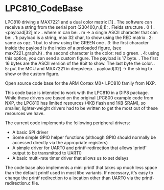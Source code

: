 LPC810_CodeBase
===============

LPC810 driving a MAX7221 and a dual color matrix [1]
. The software can receive a string from the serial port (230400,n,8,1):
. Fields structure
.  0           1
. <payload[32],m>
. where m can be:
. m -> 	a single ASCII character that can be:
.		1: payload is a string, max 32 char, to show using the RED matrix
.		2: same as opz. 1 but to show using the GREEN one
.		3: the first character inside the payload is the index of a preloaded figure, (see max7221_graph.h)
.		   the second character is the color: red o green.
.		4: using this option, you can send a custom figure. The payload is 17 byte.
.		   The first 16 bytes are the ASCII version of the 8bit to show. The last byte the color.
.		5: put the MCU and MAX7221 in deepsleep.
. payload[32]	->	the string to show or the custom figure.


Open source code base for the ARM Cortex M0+ LPC810 family from NXP.

This code base is intended to work with the LPC810 in a DIP8 package.  
While these drivers are based on the original LPC800 example code from NXP, the LPC810 has limited resources 
(4KB flash and 1KB SRAM), so smaller, lighter-weight drivers had to be written to get the most out of 
these resources we have.

The current code implements the following peripheral drivers:

- A basic SPI driver
- Some simple GPIO helper functions (although GPIO should normally be accessed directly via the appropriate registers)
- A simple driver for UART0 and printf-redirection that allows 'printf' output to be transmitted to UART0
- A basic multi-rate timer driver that allows us to set delays

The code base also implements a mini printf that takes up much less space than the default printf used in most 
libc variants.  If necessary, it's easy to change the printf redirection to a location other than UART0 via the printf-redirection.c file.
